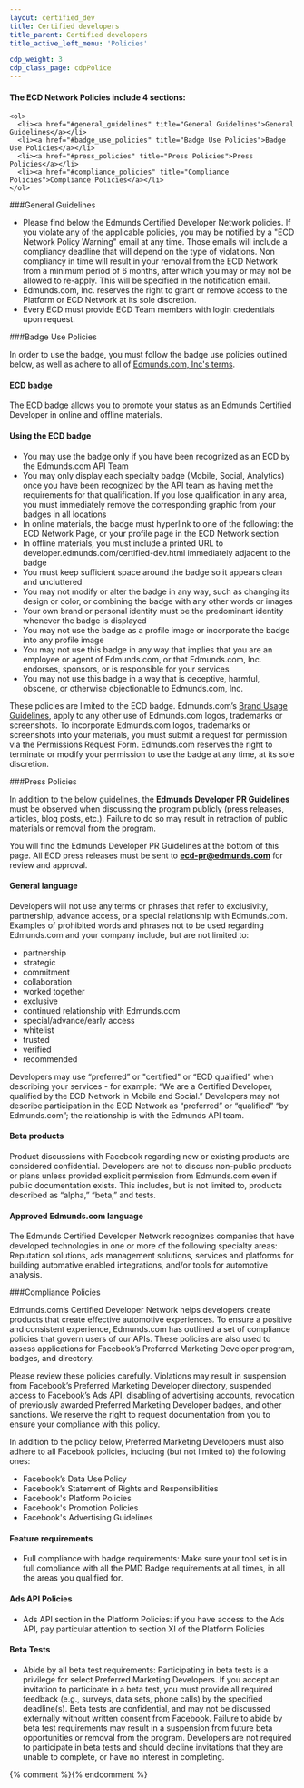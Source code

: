 ```yaml
---
layout: certified_dev
title: Certified developers
title_parent: Certified developers
title_active_left_menu: 'Policies'

cdp_weight: 3
cdp_class_page: cdpPolice
---
```


<div class="wrapperAnchors">
	<h4>The ECD Network Policies include 4 sections:</h4>
	
	<ol>
	  <li><a href="#general_guidelines" title="General Guidelines">General Guidelines</a></li>
	  <li><a href="#badge_use_policies" title="Badge Use Policies">Badge Use Policies</a></li>
	  <li><a href="#press_policies" title="Press Policies">Press Policies</a></li>
	  <li><a href="#compliance_policies" title="Compliance Policies">Compliance Policies</a></li>
	</ol>
</div>

<a name="general_guidelines">
</a>
###General Guidelines

* Please find below the Edmunds Certified Developer Network policies. If you violate any of the applicable policies, you may be notified by a "ECD Network Policy Warning" email at any time. Those emails will include a compliancy deadline that will depend on the type of violations. Non compliancy in time will result in your removal from the ECD Network from a minimum period of 6 months, after which you may or may not be allowed to re-apply. This will be specified in the notification email.
* Edmunds.com, Inc. reserves the right to grant or remove access to the Platform or ECD Network at its sole discretion.
* Every ECD must provide ECD Team members with login credentials upon request.

<a name="badge_use_policies">
</a>
###Badge Use Policies

In order to use the badge, you must follow the badge use policies outlined below, as well as adhere to all of [Edmunds.com, Inc's terms](http://edmunds.com).

#### ECD badge

The ECD badge allows you to promote your status as an Edmunds Certified Developer in online and offline materials.

#### Using the ECD badge

* You may use the badge only if you have been recognized as an ECD by the Edmunds.com API Team
* You may only display each specialty badge (Mobile, Social, Analytics) once you have been recognized by the API team as having met the requirements for that qualification. If you lose qualification in any area, you must immediately remove the corresponding graphic from your badges in all locations
* In online materials, the badge must hyperlink to one of the following: the ECD Network Page, or your profile page in the ECD Network section
* In offline materials, you must include a printed URL to developer.edmunds.com/certified-dev.html immediately adjacent to the badge
* You must keep sufficient space around the badge so it appears clean and uncluttered
* You may not modify or alter the badge in any way, such as changing its design or color, or combining the badge with any other words or images
* Your own brand or personal identity must be the predominant identity whenever the badge is displayed
* You may not use the badge as a profile image or incorporate the badge into any profile image
* You may not use this badge in any way that implies that you are an employee or agent of Edmunds.com, or that Edmunds.com, Inc. endorses, sponsors, or is responsible for your services
* You may not use this badge in a way that is deceptive, harmful, obscene, or otherwise objectionable to Edmunds.com, Inc.

These policies are limited to the ECD badge. Edmunds.com’s [Brand Usage Guidelines](/api_branding_guide/), apply to any other use of Edmunds.com logos, trademarks or screenshots. To incorporate Edmunds.com logos, trademarks or screenshots into your materials, you must submit a request for permission via the Permissions Request Form. Edmunds.com reserves the right to terminate or modify your permission to use the badge at any time, at its sole discretion.

<a name="press_policies">
</a>
###Press Policies

In addition to the below guidelines, the **Edmunds Developer PR Guidelines** must be observed when discussing the program publicly (press releases, articles, blog posts, etc.). Failure to do so may result in retraction of public materials or removal from the program.

You will find the Edmunds Developer PR Guidelines at the bottom of this page. All ECD press releases must be sent to **ecd-pr@edmunds.com** for review and approval.

#### General language

Developers will not use any terms or phrases that refer to exclusivity, partnership, advance access, or a special relationship with Edmunds.com. Examples of prohibited words and phrases not to be used regarding Edmunds.com and your company include, but are not limited to:

* partnership
* strategic
* commitment
* collaboration
* worked together
* exclusive
* continued relationship with Edmunds.com
* special/advance/early access
* whitelist
* trusted
* verified
* recommended

Developers may use “preferred” or "certified" or “ECD qualified” when describing your services - for example: “We are a Certified Developer, qualified by the ECD Network in Mobile and Social.” Developers may not describe participation in the ECD Network as “preferred” or “qualified” “by Edmunds.com”; the relationship is with the Edmunds API team.

#### Beta products

Product discussions with Facebook regarding new or existing products are considered confidential. Developers are not to discuss non-public products or plans unless provided explicit permission from Edmunds.com even if public documentation exists. This includes, but is not limited to, products described as “alpha,” “beta,” and tests.

#### Approved Edmunds.com language

The Edmunds Certified Developer Network recognizes companies that have developed technologies in one or more of the following specialty areas: Reputation solutions, ads management solutions, services and platforms for building automative enabled integrations, and/or tools for automotive analysis.


<a name="compliance_policies">
</a>

###Compliance Policies

Edmunds.com’s Certified Developer Network helps developers create products that create effective automotive experiences. To ensure a positive and consistent experience, Edmunds.com has outlined a set of compliance policies that govern users of our APIs. These policies are also used to assess applications for Facebook’s Preferred Marketing Developer program, badges, and directory. 

Please review these policies carefully. Violations may result in suspension from Facebook’s Preferred Marketing Developer directory, suspended access to Facebook’s Ads API, disabling of advertising accounts, revocation of previously awarded Preferred Marketing Developer badges, and other sanctions. We reserve the right to request documentation from you to ensure your compliance with this policy. 

In addition to the policy below, Preferred Marketing Developers must also adhere to all Facebook policies, including (but not limited to) the following ones:

* Facebook’s Data Use Policy
* Facebook’s Statement of Rights and Responsibilities
* Facebook's Platform Policies
* Facebook's Promotion Policies
* Facebook's Advertising Guidelines

#### Feature requirements

* Full compliance with badge requirements: Make sure your tool set is in full compliance with all the PMD Badge requirements at all times, in all the areas you qualified for.

#### Ads API Policies

* Ads API section in the Platform Policies: if you have access to the Ads API, pay particular attention to section XI of the Platform Policies

#### Beta Tests

* Abide by all beta test requirements: Participating in beta tests is a privilege for select Preferred Marketing Developers. If you accept an invitation to participate in a beta test, you must provide all required feedback (e.g., surveys, data sets, phone calls) by the specified deadline(s). Beta tests are confidential, and may not be discussed externally without written consent from Facebook. Failure to abide by beta test requirements may result in a suspension from future beta opportunities or removal from the program. Developers are not required to participate in beta tests and should decline invitations that they are unable to complete, or have no interest in completing.



{% comment %}<!-- Smooth scroll to -->{% endcomment %}
<script type="text/javascript" src="{{ PATH }}/assets/themes/twitter/js/scrollTo.js">
</script>
<script type="text/javascript">
	$(function(){
	
		$("ol a").on('click', function (element) { 
			var thisLink = $(this);
			scrollTo(thisLink);
		});
	
	});
</script>

